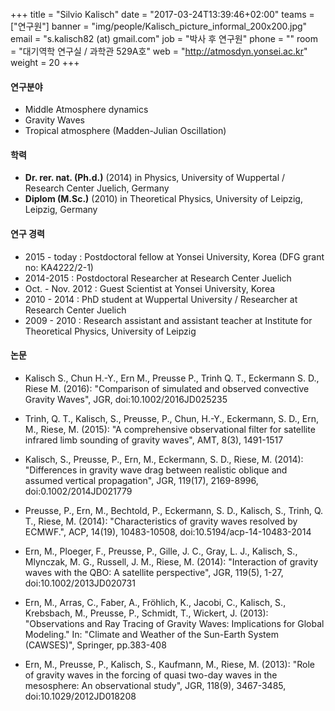 +++
title = "Silvio Kalisch"
date = "2017-03-24T13:39:46+02:00"
teams = ["연구원"]
banner = "img/people/Kalisch_picture_informal_200x200.jpg"
email = "s.kalisch82 (at) gmail.com"
job = "박사 후 연구원"
phone = ""
room = "대기역학 연구실 / 과학관 529A호"
web = "http://atmosdyn.yonsei.ac.kr"
weight = 20
+++

#### 연구분야
+ Middle Atmosphere dynamics
+ Gravity Waves
+ Tropical atmosphere (Madden-Julian Oscillation) 

#### 학력
+ **Dr. rer. nat. (Ph.d.)** (2014) in Physics, University of Wuppertal / Research Center Juelich, Germany
+ **Diplom (M.Sc.)** (2010) in Theoretical Physics, University of Leipzig, Leipzig, Germany
 
#### 연구 경력
+ 2015 - today : Postdoctoral fellow at Yonsei University, Korea (DFG grant no: KA4222/2-1) 
+ 2014-2015 : Postdoctoral Researcher at Research Center Juelich
+ Oct. - Nov. 2012 : Guest Scientist at Yonsei University, Korea
+ 2010 - 2014 : PhD student at Wuppertal University / Researcher at Research Center Juelich
+ 2009 - 2010 : Research assistant and assistant teacher at Institute for Theoretical Physics, University of Leipzig


#### 논문
+ Kalisch S., Chun H.-Y., Ern M., Preusse P., Trinh Q. T., Eckermann S. D., Riese M.
(2016): "Comparison of simulated and observed convective Gravity Waves", JGR,
doi:10.1002/2016JD025235

+ Trinh, Q. T., Kalisch, S., Preusse, P., Chun, H.-Y., Eckermann, S. D., Ern, M.,
Riese, M. (2015): "A comprehensive observational filter for satellite infrared limb
sounding of gravity waves", AMT, 8(3), 1491-1517

+ Kalisch, S., Preusse, P., Ern, M., Eckermann, S. D., Riese, M. (2014): "Differences
in gravity wave drag between realistic oblique and assumed vertical propagation",
JGR, 119(17), 2169-8996, doi:0.1002/2014JD021779

+ Preusse, P., Ern, M., Bechtold, P., Eckermann, S. D., Kalisch, S., Trinh, Q. T.,
Riese, M. (2014): "Characteristics of gravity waves resolved by ECMWF.", ACP,
14(19), 10483-10508, doi:10.5194/acp-14-10483-2014

+ Ern, M., Ploeger, F., Preusse, P., Gille, J. C., Gray, L. J., Kalisch, S., Mlynczak, M.
G., Russell, J. M., Riese, M. (2014): "Interaction of gravity waves with the QBO: A
satellite perspective", JGR, 119(5), 1-27, doi:10.1002/2013JD020731

+ Ern, M., Arras, C., Faber, A., Fröhlich, K., Jacobi, C., Kalisch, S., Krebsbach, M.,
Preusse, P., Schmidt, T., Wickert, J. (2013): "Observations and Ray Tracing of
Gravity Waves: Implications for Global Modeling." In: "Climate and Weather of the
Sun-Earth System (CAWSES)", Springer, pp.383-408

+ Ern, M., Preusse, P., Kalisch, S., Kaufmann, M., Riese, M. (2013): "Role of gravity
waves in the forcing of quasi two-day waves in the mesosphere: An observational
study", JGR, 118(9), 3467-3485, doi:10.1029/2012JD018208
 
